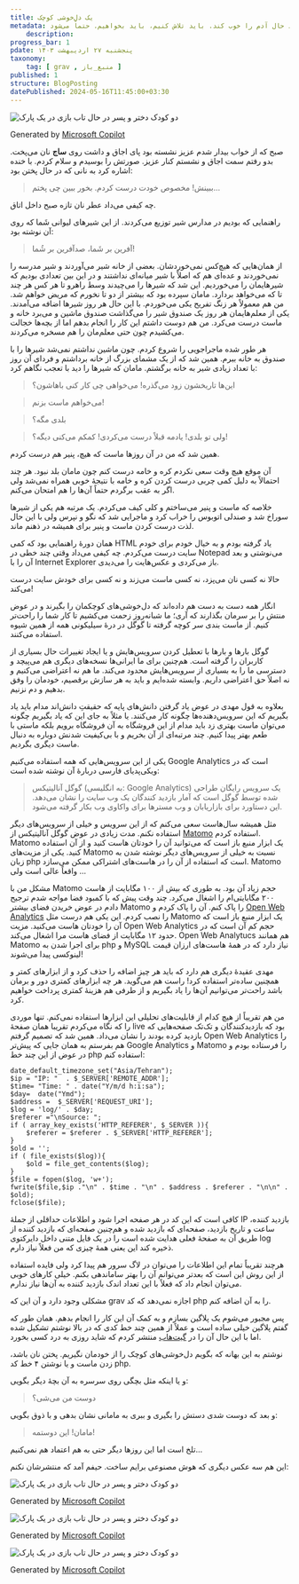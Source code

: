 ```yaml
---
title: یک دل‌خوشی کوچک
metadata: گاهی اوقات یک اتفاق ساده مثل پختن نان یا ماست زدن و یا یک دوستی ساده می‌تواند حال آدم را خوب کند. باید تلاش کنیم، باید بخواهیم. حتماً می‌شود
    description: 
progress_bar: 1
pdate: پنجشنبه ۲۷ اردیبهشت ۱۴۰۳
taxonomy:
    tag: [ grav , منبع_باز ]
published: 1
structure: BlogPosting
datePublished: 2024-05-16T11:45:00+03:30
---
```



![ دو کودک دختر و پسر در حال تاب بازی در یک پارک ](k1.webp)
<div class="align-center">
Generated by <a href="https://www.bing.com/images/create/two-children-in-a-children-park/1-6644d3fe84964bb6b77947d8454b35a4?id=63c%2FDr%2B%2BNXWF%2FnZftI5Z2A.J%2Bt%2FkzSil0b84RIfe7EfXw&view=detailv2&idpp=genimg&noidpclose=1&thid=OIG3.ERAlUIjHd3Wz5vXpw8E.&form=SYDBIC&ssp=1&safesearch=moderate&setlang=en&cc=XL&pc=SANSAAND">Microsoft Copilot</a>
</div>


صبح که از خواب بیدار شدم عزیز نشسته بود پای اجاق و داشت روی **ساج** نان می‌پخت. بدو رفتم سمت اجاق و نشستم کنار عزیز. صورتش را بوسیدم و سلام کردم. با خنده اشاره کرد به نانی که در حال پختن بود:

> ببینش! مخصوص خودت درست کردم. بخور ببین چی پختم...

چه کیفی می‌داد عطر نان تازه صبح داخل اتاق.  

راهنمایی که بودیم در مدارس شیر توزیع می‌کردند. از این شیرهای لیوانی شَما که روی آن نوشته بود:

> آفرین بر شَما، صدآفرین بر شُما!

از همان‌هایی که هیچ‌‌کس نمی‌خوردشان. بعضی از خانه شیر می‌آوردند و شیر مدرسه را نمی‌خوردند و عده‌ای هم که اصلاً با شیر میانه‌ای نداشتند و در این بین تعدادی بودیم که شیرهایمان را می‌خوردیم. این شد که شیرها را می‌چیدند وسط راهرو تا هر کس هر چند تا که می‌خواهد بردارد. مامان سپرده بود که بیشتر از دو تا نخورم که مریض خواهم شد. من هم معمولاً هر زنگ تفریح یکی می‌خوردم. با این حال هر روز شیرها اضافه می‌آمدند. یکی از معلم‌هایمان هر روز یک صندوق شیر را می‌گذاشت صندوق ماشین و می‌برد خانه و ماست درست می‌کرد. من هم دوست داشتم این کار را انجام بدهم اما از بچه‌ها خجالت می‌کشیدم چون حتی معلم‌مان را هم مسخره می‌کردند.

هر طور شده ماجراجویی را شروع کردم. چون ماشین نداشتم نمی‌شد شیرها را با صندوق به خانه ببرم. همین شد که از یک مشمای بزرگ از خانه برداشتم و فردای آن روز با تعداد زیادی شیر به خانه برگشتم. مامان که شیرها را دید با تعجب نگاهم کرد: 

> این‌ها تاریخشون زود می‌گذره! می‌خواهی چی کار کنی باهاشون؟

<!---->

> می‌خواهم ماست بزنم!

<!---->

> بلدی مگه؟

<!---->

> ولی تو بلدی! یادمه قبلاً درست می‌کردی! کمکم می‌کنی دیگه؟!

همین شد که من در آن روزها ماست که هیچ، پنیر هم درست کردم.

آن موقع هیچ وقت سعی نکردم کره و خامه درست کنم چون مامان بلد نبود. هر چند احتمالاً به دلیل کمی چربی درست کردن کره و خامه با نتیجهٔ خوبی همراه نمی‌شد ولی اگر به عقب برگردم حتماً آن‌ها را هم امتحان می‌کنم.

خلاصه که ماست و پنیر می‌ساختم و کلی کیف می‌کردم. یک مرتبه هم یکی از شیرها سوراخ شد و صندلی اتوبوس را خراب کرد و ماجرایی شد که نگو و نپرس ولی با این حال لذت درست کردن ماست و پنیر برای همیشه در ذهنم ماند.

همان دورهٔ راهنمایی بود که کمی 
HTML
یاد گرفته بودم و به خیال خودم برای خودم سایت درست می‌کردم. چه کیفی می‌داد وقتی چند خطی در 
Notepad
می‌نوشتی و بعد آن را با 
Internet Explorer
باز می‌کردی و عکس‌هایت را می‌دیدی.

حالا نه کسی نان می‌پزد، نه کسی ماست می‌زند و نه کسی برای خودش سایت درست می‌کند!

انگار همه دست به دست هم داده‌اند که دل‌خوشی‌های کوچکمان را بگیرند و در عوض منتش را بر سرمان بگذارند که آری؛ ما شبانه‌روز زحمت می‌کشیم تا کار شما را راحت‌تر کنیم. از ماست بندی سر کوچه گرفته تا گوگل در درهٔ سیلیکونی همه از همین شیوه استفاده می‌کنند. 

گوگل بارها و بارها با تعطیل کردن سرویس‌هایش و یا ایجاد تغییرات حال بسیاری از کاربران را گرفته است. هم‌چنین برای ما ایرانی‌ها نسخه‌های دیگری هم می‌پیچد و دسترسی ما را به بسیاری از سرویس‌هایش محدود می‌کند. ما هم نه اعتراضی می‌کنیم و نه اصلاً حق اعتراضی داریم. وابسته شده‌ایم و باید به هر سازش برقصیم، خودمان را وفق بدهیم و دم نزنیم.

بعلاوه به قول مهدی در عوض یاد گرفتن دانش‌های پایه که حقیقتِ دانش‌اند مدام باید یاد بگیریم که این سرویس‌دهنده‌ها چگونه کار می‌کنند. یا مثلاً به جای این که یاد بگیریم چگونه می‌توان ماست بهتری زد باید مدام از این فروشگاه به آن فروشگاه برویم بلکه ماستی با طعم بهتر پیدا کنیم. چند مرتبه‌ای از آن بخریم و با بی‌کیفیت شدنش دوباره به دنبال ماست دیگری بگردیم.

یکی از این سرویس‌هایی که همه استفاده می‌کنیم 
Google Analytics
است که در ویکی‌پدیای فارسی دربارهٔ آن نوشته شده است:

> گوگل آنالیتیکس (به انگلیسی: Google Analytics) یک سرویس رایگان طراحی شده توسط گوگل است که آمار بازدید کنندگان یک وب سایت را نشان می‌دهد. این دستاورد برای بازاریابان و وب مسترها برای واکاوی وب بکار گرفته می‌شود.

مثل همیشه سال‌هاست سعی می‌کنم که از این سرویس و خیلی از سرویس‌های دیگر استفاده نکنم. مدت زیادی در عوض گوگل آنالیتیکس از 
[Matomo](https://matomo.org)
استفاده کردم.
Matomo
یک ابزار منبع باز است که می‌توانید آن را خودتان هاست کنید و از آن استفاده کنید. یکی از مزیت‌های
Matomo
 نسبت به خیلی از سرویس‌های دیگر نوشته شدن به زبان php است که استفاده از آن را در هاست‌های اشتراکی ممکن می‌سازد.
Matomo
واقعاً عالی است ولی ...

مشکل من با Matomo  حجم زیاد آن بود. به طوری که بیش از ۱۰۰ مگابایت از هاست ۲۰۰ مگابایتی‌ام را اشغال می‌کرد. چند وقت پیش که با کمبود فضا مواجه شدم ترجیح دادم در عوض خریدن فضای بیشتر Matomo را پاک کنم. آن را پاک کردم و 
[Open Web Analytics](https://openwebanalytics.com)
را نصب کردم. این یکی هم درست مثل Matomo یک ابزار منبع باز است که آن را خودتان هاست می‌کنید. مزیت Open Web Analytics حجم کم آن است که در حدود ۱۲ مگابایت از فضای هاست مرا اشغال می‌کند. 
Open Web Analytucs 
هم همانند
Matomo
برای اجرا شدن به php و 
MySQL
نیاز دارد که در همهٔ هاست‌های ارزان قیمت لینوکسی پیدا می‌شوند!

مهدی عقیده‌ٔ دیگری هم دارد که باید هر چیز اضافه را حذف کرد و از ابزارهای کمتر و همچنین ساده‌تر استفاده کرد! راست هم می‌گوید. هر چه ابزارهای کمتری دور و برمان باشد راحت‌تر می‌توانیم آن‌ها را یاد بگیریم و از طرفی هم هزینهٔ کمتری پرداخت خواهیم کرد.

من هم تقریباً از هیچ کدام از قابلیت‌های تحلیلی این ابزارها استفاده نمی‌کنم. تنها موردی را که نگاه می‌کردم تقریبا همان صفحهٔ live بود که بازدیدکنندگان و تک‌تک صفحه‌هایی که بازدید کرده بودند را نشان می‌داد. همین شد که تصمیم گرفتم Open Web Analytics را هم بفرستم به همان جایی که پیش‌تر 
Google Analytics 
و
Matomo
را فرستاده بودم و در عوض از این چند خط php استفاده کنم:

```
date_default_timezone_set("Asia/Tehran");
$ip = "IP: "  . $_SERVER['REMOTE_ADDR'];
$time= "Time: " . date("Y/m/d h:i:sa");
$day=  date("Ymd");
$address =  $_SERVER['REQUEST_URI'];
$log = 'log/' . $day;
$referer ="\nSource: ";
if ( array_key_exists('HTTP_REFERER', $_SERVER )){
	$referer = $referer . $_SERVER['HTTP_REFERER'];
}
$old = '';
if ( file_exists($log)){
	$old = file_get_contents($log);
}		
$file = fopen($log, 'w+');
fwrite($file,$ip ."\n" . $time . "\n" . $address . $referer . "\n\n" . $old);
fclose($file);
``` 
کافی است که این کد در هر صفحه اجرا شود و اطلاعات حداقلی از جملهٔ IP بازدید کننده، ساعت و تاریخ بازدید، صفحه‌ای که بازدید شده و هم‌چنین صفحه‌ای که بازدید کننده از طریق آن به صفحهٔ فعلی هدایت شده است را در یک فایل متنی داخل دایرکتوی log ذخیره کند این یعنی همهٔ چیزی که من فعلاً نیاز دارم. 

هرچند تقریباً تمام این اطلاعات را می‌توان در لاگ سرور هم پیدا کرد ولی فایده استفاده از این روش این است که بعدتر می‌توانم آن را بهتر ساماندهی بکنم. خیلی کارهای خوبی می‌توان انجام داد که فعلاً با این تعداد اندک بازدید کننده به آن‌ها نیاز ندارم. 

مشکلی وجود دارد و آن این که 
grav
اجازه نمی‌دهد که کد
php
را به آن اضافه کنم.

پس مجبور می‌شوم یک پلاگین بسازم و به کمک آن این کار را انجام بدهم. همان طور که گفتم پلاگین خیلی ساده است و عملاً از همین چند خط کدی که در بالا نوشتم تشکیل شده اما با این حال آن را در 
[گیت‌هاب](https://github.com/shaban532/grav-plugin-visitorlog) 
منتشر کردم که شاید روزی به درد کسی بخورد.

نوشتم به این بهانه که بگویم دل‌خوشی‌های کوچک را از خودمان نگیریم. پختن نان باشد، زدن ماست و یا نوشتن ۴ خط کد php.

و یا اینکه مثل بچگی روی سرسره به آن بچهٔ دیگر بگویی:

> دوست من می‌شی؟

و بعد که دوست شدی دستش را بگیری و ببری به مامانی نشان بدهی و با ذوق بگویی:

> مامان! این دوستمه!

تلخ است اما این روزها دیگر حتی به هم اعتماد هم نمی‌کنیم...

این هم سه عکس دیگری که هوش مصنوعی برایم ساخت. حیفم آمد که منتشرشان نکنم:


![ دو کودک دختر و پسر در حال تاب بازی در یک پارک ](k2.webp?loading=lazy)
<div class="align-center">
Generated by <a href="https://www.bing.com/images/create/two-children-in-a-children-park/1-6644d3fe84964bb6b77947d8454b35a4?id=63c%2FDr%2B%2BNXWF%2FnZftI5Z2A.J%2Bt%2FkzSil0b84RIfe7EfXw&view=detailv2&idpp=genimg&noidpclose=1&thid=OIG3.ERAlUIjHd3Wz5vXpw8E.&form=SYDBIC&ssp=1&safesearch=moderate&setlang=en&cc=XL&pc=SANSAAND">Microsoft Copilot</a>
</div>

![ دو کودک دختر و پسر در حال تاب بازی در یک پارک ](k3.webp?loading=lazy)
<div class="align-center">
Generated by <a href="https://www.bing.com/images/create/two-children-in-a-children-park/1-6644d3fe84964bb6b77947d8454b35a4?id=63c%2FDr%2B%2BNXWF%2FnZftI5Z2A.J%2Bt%2FkzSil0b84RIfe7EfXw&view=detailv2&idpp=genimg&noidpclose=1&thid=OIG3.ERAlUIjHd3Wz5vXpw8E.&form=SYDBIC&ssp=1&safesearch=moderate&setlang=en&cc=XL&pc=SANSAAND">Microsoft Copilot</a>
</div>

![ دو کودک دختر و پسر در حال تاب بازی در یک پارک ](k4.webp?loading=lazy)
<div class="align-center">
Generated by <a href="https://www.bing.com/images/create/two-children-in-a-children-park/1-6644d3fe84964bb6b77947d8454b35a4?id=63c%2FDr%2B%2BNXWF%2FnZftI5Z2A.J%2Bt%2FkzSil0b84RIfe7EfXw&view=detailv2&idpp=genimg&noidpclose=1&thid=OIG3.ERAlUIjHd3Wz5vXpw8E.&form=SYDBIC&ssp=1&safesearch=moderate&setlang=en&cc=XL&pc=SANSAAND">Microsoft Copilot</a>
</div>